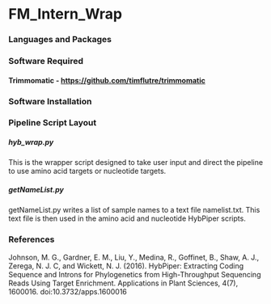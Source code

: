 # FM_Intern_Wrap

### Languages and Packages

### Software Required
#### Trimmomatic - https://github.com/timflutre/trimmomatic

### Software Installation

### Pipeline Script Layout

##### hyb_wrap.py
This is the wrapper script designed to take user input and direct the pipeline to use amino acid targets or nucleotide targets. 

##### getNameList.py
getNameList.py writes a list of sample names to a text file namelist.txt. This text file is then used in the amino acid and nucleotide HybPiper scripts. 


### References 
Johnson, M. G., Gardner, E. M., Liu, Y., Medina, R., Goffinet, B., Shaw, A. J., Zerega, N. J. C, and Wickett, N. J. (2016). HybPiper: Extracting Coding Sequence and Introns for Phylogenetics from High-Throughput Sequencing Reads Using Target Enrichment. Applications in Plant Sciences, 4(7), 1600016. doi:10.3732/apps.1600016

